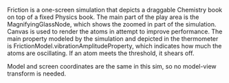 Friction is a one-screen simulation that depicts a draggable Chemistry book on top of a fixed Physics book. The main
part of the play area is the MagnifyingGlassNode, which shows the zoomed in part of the simulation. Canvas is used to
render the atoms in attempt to improve performance. The main property modeled by the simulation and depicted in the
thermometer is FrictionModel.vibrationAmplitudeProperty, which indicates how much the atoms are oscillating. If an atom
meets the threshold, it shears off.

Model and screen coordinates are the same in this sim, so no model-view transform is needed.